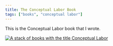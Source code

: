 ```yaml
---
title: The Conceptual Labor Book
tags: ["books", "conceptual labor"]
---
```


This is the Conceptual Labor book that I wrote.

[![A stack of books with the title Conceptual Labor](https://conceptuallabor.com/images/book-stack.jpg)](https://conceptuallabor.com/book)



